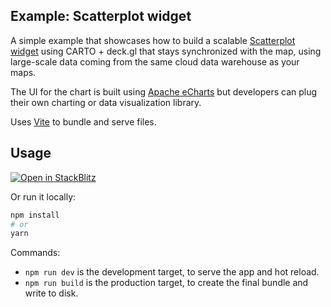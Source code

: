 ## Example: Scatterplot widget

A simple example that showcases how to build a scalable [Scatterplot widget](https://docs.carto.com/carto-for-developers/reference/carto-widgets-reference/models/getscatter) using CARTO + deck.gl that stays synchronized with the map, using large-scale data coming from the same cloud data warehouse as your maps.

The UI for the chart is built using [Apache eCharts](https://echarts.apache.org) but developers can plug their own charting or data visualization library.

Uses [Vite](https://vitejs.dev/) to bundle and serve files.

## Usage

[![Open in StackBlitz](https://developer.stackblitz.com/img/open_in_stackblitz.svg)](https://stackblitz.com/github/CartoDB/deck.gl-examples/tree/master/widgets-scatterplot?file=index.ts)

Or run it locally:

```bash
npm install
# or
yarn
```

Commands:

- `npm run dev` is the development target, to serve the app and hot reload.
- `npm run build` is the production target, to create the final bundle and write to disk.
